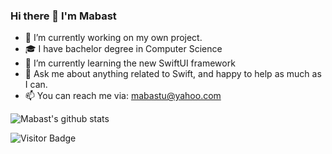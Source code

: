 ### Hi there 👋 I'm Mabast

- 🔭 I’m currently working on my own project.
- 🎓 I have bachelor degree in Computer Science 
- 🌱 I’m currently learning the new SwiftUI framework
- 💬 Ask me about anything related to Swift, and happy to help as much as I can.
- 📫 You can reach me via: mabastu@yahoo.com

![Mabast's github stats](https://github-readme-stats.vercel.app/api?username=mabastu&theme=vue&show_icons=true&hide_border=true)

![Visitor Badge](https://visitor-badge.laobi.icu/badge?page_id=swapnanildhol)
